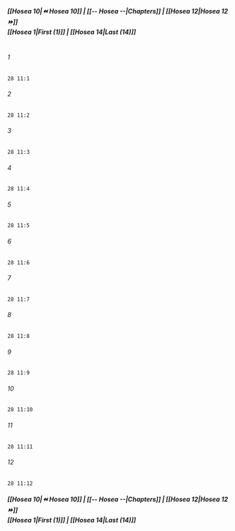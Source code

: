 
##### **[[Hosea 10|⏪ Hosea 10]] | [[-- Hosea --|Chapters]] | [[Hosea 12|Hosea 12 ⏩]]**<br>**[[Hosea 1|First (1)]] | [[Hosea 14|Last (14)]]**<br><br>

###### 1
``` verse
28 11:1
```
###### 2
``` verse
28 11:2
```
###### 3
``` verse
28 11:3
```
###### 4
``` verse
28 11:4
```
###### 5
``` verse
28 11:5
```
###### 6
``` verse
28 11:6
```
###### 7
``` verse
28 11:7
```
###### 8
``` verse
28 11:8
```
###### 9
``` verse
28 11:9
```
###### 10
``` verse
28 11:10
```
###### 11
``` verse
28 11:11
```
###### 12
``` verse
28 11:12
```

##### **[[Hosea 10|⏪ Hosea 10]] | [[-- Hosea --|Chapters]] | [[Hosea 12|Hosea 12 ⏩]]**<br>**[[Hosea 1|First (1)]] | [[Hosea 14|Last (14)]]**
